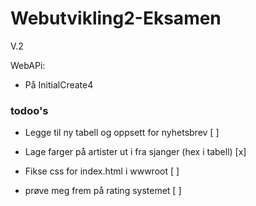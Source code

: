 # Webutvikling2-Eksamen
V.2


WebAPi:
- På InitialCreate4


### todoo's ###
- Legge til ny tabell og oppsett for nyhetsbrev [ ]
- Lage farger på artister ut i fra sjanger (hex i tabell) [x]
- Fikse css for index.html i wwwroot [ ]

- prøve meg frem på rating systemet [ ]